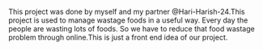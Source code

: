 This project was done by myself and my partner @Hari-Harish-24.This project is used to manage wastage foods in a useful way. Every day the people are wasting lots of foods. So we have to reduce that food wastage problem through online.This is just a front end idea of our project.
